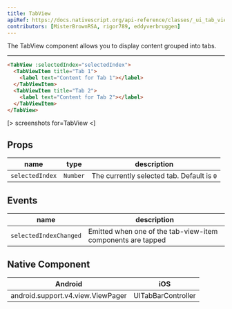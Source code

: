 ```yaml
---
title: TabView
apiRef: https://docs.nativescript.org/api-reference/classes/_ui_tab_view_.tabview
contributors: [MisterBrownRSA, rigor789, eddyverbruggen]
---
```


The TabView component allows you to display content grouped into tabs.

---

```html
<TabView :selectedIndex="selectedIndex">
  <TabViewItem title="Tab 1">
    <label text="Content for Tab 1"></label>
  </TabViewItem>
  <TabViewItem title="Tab 2">
    <label text="Content for Tab 2"></label>
  </TabViewItem>
</TabView>
```

[> screenshots for=TabView <]

## Props

| name | type | description |
|------|------|-------------|
| `selectedIndex` | `Number` | The currently selected tab. Default is `0`

## Events

| name | description |
|------|-------------|
| `selectedIndexChanged`| Emitted when one of the tab-view-item components are tapped

## Native Component
| Android | iOS |
|---------|-----|
| android.support.v4.view.ViewPager | UITabBarController
